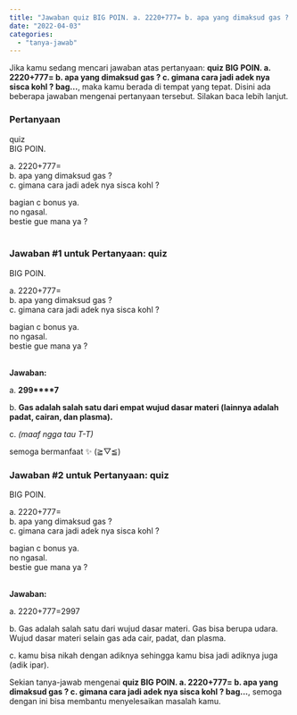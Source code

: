 ```yaml
---
title: "Jawaban quiz BIG POIN. a. 2220+777= b. apa yang dimaksud gas ? c. gimana cara jadi adek nya sisca kohl ? bag..."
date: "2022-04-03"
categories: 
  - "tanya-jawab"
---
```


Jika kamu sedang mencari jawaban atas pertanyaan: **quiz BIG POIN. a. 2220+777= b. apa yang dimaksud gas ? c. gimana cara jadi adek nya sisca kohl ? bag...**, maka kamu berada di tempat yang tepat. Disini ada beberapa jawaban mengenai pertanyaan tersebut. Silakan baca lebih lanjut.

### Pertanyaan

quiz  
BIG POIN.  
  
a. 2220+777=  
b. apa yang dimaksud gas ?  
c. gimana cara jadi adek nya sisca kohl ?  
  
bagian c bonus ya.  
no ngasal.  
bestie gue mana ya ?  
​

### Jawaban #1 untuk Pertanyaan: quiz  
BIG POIN.  
  
a. 2220+777=  
b. apa yang dimaksud gas ?  
c. gimana cara jadi adek nya sisca kohl ?  
  
bagian c bonus ya.  
no ngasal.  
bestie gue mana ya ?  
​

**Jawaban:**

a. **2****9****9****7**

b. **Gas adalah salah satu dari empat wujud dasar materi (lainnya adalah padat, cairan, dan plasma).**

c. _(__maaf_ _ngga_ _tau_ _T-T__)_

semoga bermanfaat ✨ (≧▽≦)

### Jawaban #2 untuk Pertanyaan: quiz  
BIG POIN.  
  
a. 2220+777=  
b. apa yang dimaksud gas ?  
c. gimana cara jadi adek nya sisca kohl ?  
  
bagian c bonus ya.  
no ngasal.  
bestie gue mana ya ?  
​

**Jawaban:**

a. 2220+777=2997

b. Gas adalah salah satu dari wujud dasar materi. Gas bisa berupa udara. Wujud dasar materi selain gas ada cair, padat, dan plasma.

c. kamu bisa nikah dengan adiknya sehingga kamu bisa jadi adiknya juga (adik ipar).

Sekian tanya-jawab mengenai **quiz BIG POIN. a. 2220+777= b. apa yang dimaksud gas ? c. gimana cara jadi adek nya sisca kohl ? bag...**, semoga dengan ini bisa membantu menyelesaikan masalah kamu.
